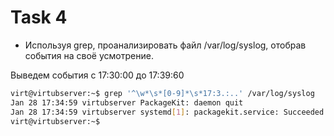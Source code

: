# Task 4

- Используя grep, проанализировать файл /var/log/syslog,
отобрав события на своё усмотрение.

Выведем события с 17:30:00 до 17:39:60

```bash
virt@virtubserver:~$ grep '^\w*\s*[0-9]*\s*17:3.:..' /var/log/syslog
Jan 28 17:34:59 virtubserver PackageKit: daemon quit
Jan 28 17:34:59 virtubserver systemd[1]: packagekit.service: Succeeded.
virt@virtubserver:~$
```
